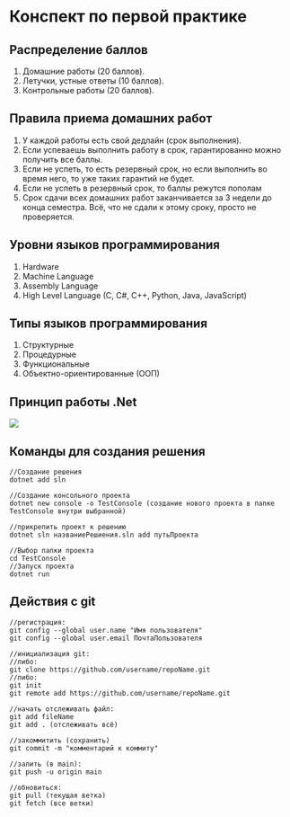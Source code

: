 # Конспект по первой практике
## Распределение баллов
1.  Домашние работы (20 баллов).
2.  Летучки, устные ответы (10 баллов).
3.  Контрольные работы (20 баллов).
## Правила приема домашних работ
1.  У каждой работы есть свой дедлайн (срок выполнения).
2.  Если успеваешь выполнить работу в срок, гарантированно можно получить все баллы.
3.  Если не успеть, то есть резервный срок, но если выполнить во время него, то уже таких гарантий не будет.
4.  Если не успеть в резервный срок, то баллы режутся пополам
5.  Срок сдачи всех домашних работ заканчивается за 3 недели до конца семестра. Всё, что не сдали к этому сроку, просто не проверяется.
## Уровни языков программирования
1) Hardware
2) Machine Language
3) Assembly Language
4) High Level Language (C, C#, C++, Python, Java, JavaScript)
## Типы языков программирования
1) Структурные
2) Процедурные
3) Функциональные
4) Объектно-ориентированные (ООП)
## Принцип работы .Net
**![](https://lh7-rt.googleusercontent.com/slidesz/AGV_vUcPoeFvDBav1Ue9Ofk72yKywlLAO7VdQQz8VZPXCbZBa48Kh3gC0aZoX6tiis7wM8v15NecptWgTPKQm_11MUTyI8v2m4yYzkcGI4v4B8QWfmzNOfhvQ9EOT2u-mOB6BPYatKJvnhD4CMPsWcqxIwp6XDSj_fET=s2048?key=ioesny1-am-zBCTxlH-YhQ)**
## Команды для создания решения

    //Создание решения
    dotnet add sln
    
    //Создание консольного проекта
    dotnet new console -o TestConsole (создание нового проекта в папке TestConsole внутри выбранной)
    
    //прикрепить проект к решению
    dotnet sln названиеРешиения.sln add путьПроекта
    
    //Выбор папки проекта
    cd TestConsole
    //Запуск проекта
    dotnet run

## Действия с git
    //регистрация:
    git config --global user.name "Имя пользователя"
    git config --global user.email ПочтаПользователя
	
	//инициализация git: 
	//либо:
	git clone https://github.com/username/repoName.git
	//либо:
	git init
	git remote add https://github.com/username/repoName.git

	//начать отслеживать файл:
	git add fileName
	git add . (отслеживать всё)
	
	//закоммитить (сохранить)
	git commit -m "комментарий к коммиту"

	//залить (в main):
	git push -u origin main

	//обновиться:
	git pull (текущая ветка)
	git fetch (все ветки)
    

